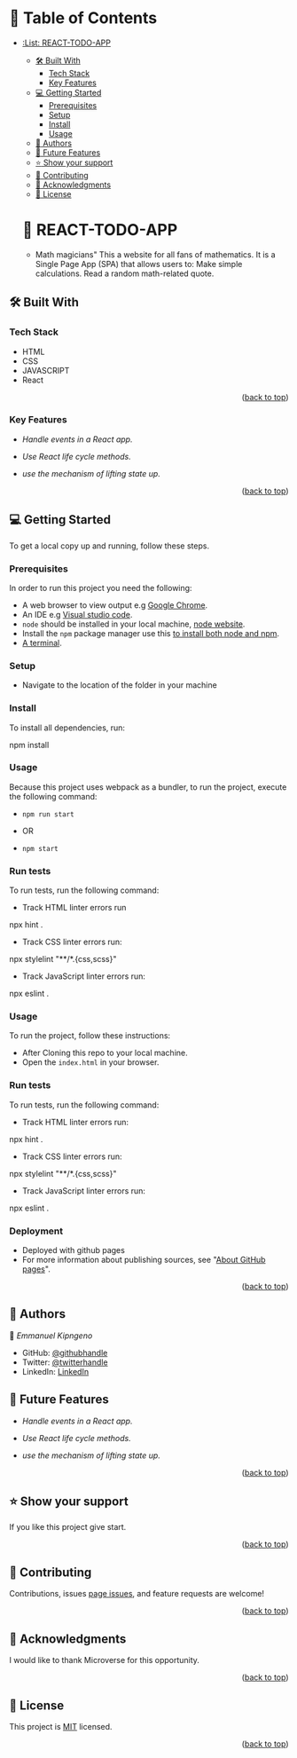 <a name="readme-top"></a>
# :green_book: Table of Contents
- [:List: REACT-TODO-APP](#-Awesome-a-nameabout-projecta)
  - [:hammer_and_wrench: Built With ](#-built-with-a-namebuilt-witha)
    - [Tech Stack ](#tech-stack-a-nametech-stacka)
    - [Key Features ](#key-features-a-namekey-featuresa)
  - [:computer: Getting Started ](#-getting-started-a-namegetting-starteda)
    - [Prerequisites](#prerequisites)
    - [Setup](#setup)
    - [Install](#install)
    - [Usage](#usage)
  - [:busts_in_silhouette: Authors ](#-authors-a-nameauthorsa)
  - [:telescope: Future Features ](#-future-features-a-namefuture-featuresa)
  - [:star:️ Show your support ](#️-show-your-support-a-namesupporta)
  - [:handshake: Contributing ](#-contributing-a-namecontributinga)
  - [:pray: Acknowledgments ](#-acknowledgments-a-nameacknowledgementsa)
  - [:memo: License ](#-license-a-namelicensea)

   # :book: REACT-TODO-APP <a name="about-project"></a>
  - Math magicians" This a website for all fans of mathematics. It is a Single Page App (SPA) that allows users to: Make simple calculations. Read a random math-related quote.
## :hammer_and_wrench: Built With <a name="built-with"></a>
### Tech Stack <a name="tech-stack"></a>
- HTML
- CSS
- JAVASCRIPT
- React

<p align="right">(<a href="#readme-top">back to top</a>)</p>




 ### Key Features <a name="key-features"></a>

- *Handle events in a React app.*

- *Use React life cycle methods.*

- *use the mechanism of lifting state up.*

<p align="right">(<a href="#readme-top">back to top</a>)</p>






## :computer: Getting Started <a name="getting-started"></a>
To get a local copy up and running, follow these steps.

### Prerequisites
In order to run this project you need the following:
- A web browser to view output e.g [Google Chrome](https://www.google.com/chrome/).
- An IDE e.g [Visual studio code](https://code.visualstudio.com/).
- `node` should be installed in your local machine, [node website](https://nodejs.org/en/download/).
- Install the `npm` package manager use this [to install both node and npm](https://docs.npmjs.com/downloading-and-installing-node-js-and-npm).
- [A terminal](https://code.visualstudio.com/docs/terminal/basics).

### Setup

- Navigate to the location of the folder in your machine

### Install
To install all dependencies, run:

npm install


### Usage
Because this project uses webpack as a bundler, to run the project, execute the following command:
- <code>npm run start</code>
-  OR

 - <code>npm start</code>




### Run tests

To run tests, run the following command:

- Track HTML linter errors run




npx hint .



- Track CSS linter errors run:

npx stylelint "**/*.{css,scss}"

- Track JavaScript linter errors run:

npx eslint .


### Usage
To run the project, follow these instructions:
- After Cloning this repo to your local machine.
- Open the `index.html` in your browser.

### Run tests
To run tests, run the following command:
- Track HTML linter errors run:

npx hint .

- Track CSS linter errors run:

npx stylelint "**/*.{css,scss}"

- Track JavaScript linter errors run:

npx eslint .


### Deployment <a name="deployment"></a>
- Deployed with github pages
- For more information about publishing sources, see "[About GitHub pages](https://docs.github.com/en/pages/getting-started-with-github-pages/about-github-pages#publishing-sources-for-github-pages-sites)".
<p align="right">(<a href="#readme-top">back to top</a>)</p>

## :busts_in_silhouette: Authors <a name="authors"></a>
:bust_in_silhouette: *Emmanuel Kipngeno*
- GitHub: [@githubhandle](https://github.com/kkmanuu)
- Twitter: [@twitterhandle](https://twitter.com/kkmanuu)
- LinkedIn: [LinkedIn](https://www.linkedin.com/in/emmanuel-kipngeno-879370242/)





## :telescope: Future Features <a name="future-features"></a>




 - *Handle events in a React app.*

- *Use React life cycle methods.*

- *use the mechanism of lifting state up.*




<p align="right">(<a href="#readme-top">back to top</a>)</p>



## :star:️ Show your support <a name="support"></a>
If you like this project give start.
<p align="right">(<a href="#readme-top">back to top</a>)</p>

## :handshake: Contributing <a name="contributing"></a>
Contributions, issues [page issues](https://github.com/kkmanuu/math-magicians/issues), and feature requests are welcome!
<p align="right">(<a href="#readme-top">back to top</a>)</p>

## :pray: Acknowledgments <a name="acknowledgements"></a>
I would like to thank  Microverse for this opportunity.
<p align="right">(<a href="#readme-top">back to top</a>)</p>

## :memo: License <a name="license"></a>
This project is [MIT](./LICENSE.md) licensed.
<p align="right">(<a href="#readme-top">back to top</a>)</p>